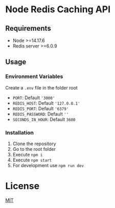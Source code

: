 # Node Redis Caching API

## Requirements

- Node >=14.17.6
- Redis server >=6.0.9

## Usage

### Environment Variables

Create a `.env` file in the folder root

- `PORT`: Default `'3000'`
- `REDIS_HOST`: Default `'127.0.0.1'`
- `REDIS_PORT`: Default `'6379'`
- `REDIS_PASSWORD`: Default `''`
- `SECONDS_IN_HOUR`: Default `3600`

### Installation

1. Clone the repository
2. Go to the root folder
3. Execute `npm i`
4. Execute `npm start`
5. For development use `npm run dev`

# License

[MIT](https://github.com/LuisFuenTech/node-redis-caching/blob/master/LICENSE)
